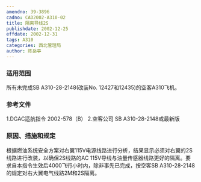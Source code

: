 ```yaml
---
amendno: 39-3896
cadno: CAD2002-A310-02
title: 隔离导线2S
publishdate: 2002-12-25
effdate: 2002-12-31
tags: A310
categories: 西北管理局
author: 陈岳亭
---
```


### 适用范围 
所有未完成SB A310-28-2148(改装No. 12427和12435)的空客A310飞机。

### 参考文件
1.DGAC适航指令 2002-578（B）
    2.空客公司 SB A310-28-2148或最新版


### 原因、措施和规定 
根据燃油系统安全方案对右翼115V电源线路进行分析，结果显示必须对右翼的2S线路进行改装，以确保2S线路的AC 115V导线与油量传感器线路更好的隔离。要求自本指令生效后4000飞行小时内，除非事先已完成，按空客SB A310-28-2148的规定对右大翼电气线路2M和2S隔离。
